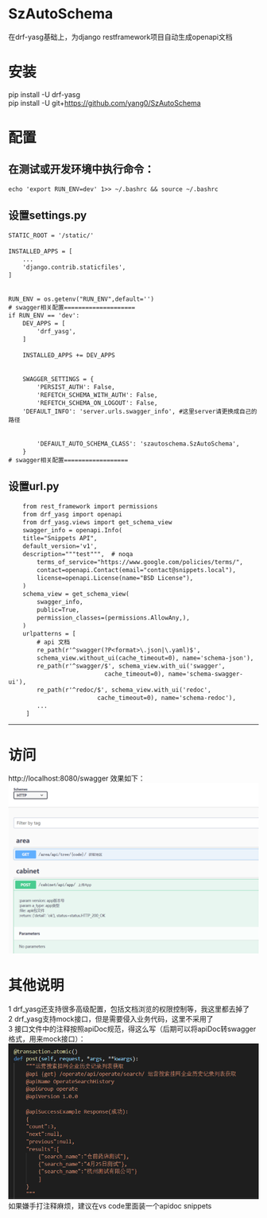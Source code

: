 # SzAutoSchema
在drf-yasg基础上，为django restframework项目自动生成openapi文档



# 安装
pip install -U drf-yasg  
pip install -U git+https://github.com/yang0/SzAutoSchema


# 配置
在测试或开发环境中执行命令：
-----------------------------------------
	echo 'export RUN_ENV=dev' 1>> ~/.bashrc && source ~/.bashrc


设置settings.py
-----------------------------------------
	STATIC_ROOT = '/static/'

	INSTALLED_APPS = [
	    ...
	    'django.contrib.staticfiles',
	]


	RUN_ENV = os.getenv("RUN_ENV",default='')
	# swagger相关配置====================
	if RUN_ENV == 'dev':
	    DEV_APPS = [
	        'drf_yasg',
	    ]

	    INSTALLED_APPS += DEV_APPS


	    SWAGGER_SETTINGS = {
	        'PERSIST_AUTH': False,
	        'REFETCH_SCHEMA_WITH_AUTH': False,
	        'REFETCH_SCHEMA_ON_LOGOUT': False,
		'DEFAULT_INFO': 'server.urls.swagger_info', #这里server请更换成自己的路径


	        'DEFAULT_AUTO_SCHEMA_CLASS': 'szautoschema.SzAutoSchema',
	    }
	# swagger相关配置==================


设置url.py
-----------------------------------------
		from rest_framework import permissions
		from drf_yasg import openapi
		from drf_yasg.views import get_schema_view
		swagger_info = openapi.Info(
		title="Snippets API",
		default_version='v1',
		description="""test""",  # noqa
		    terms_of_service="https://www.google.com/policies/terms/",
		    contact=openapi.Contact(email="contact@snippets.local"),
		    license=openapi.License(name="BSD License"),
		)
		schema_view = get_schema_view(
		    swagger_info,
		    public=True,
		    permission_classes=(permissions.AllowAny,),
		)
		urlpatterns = [
			# api 文档
		    re_path(r'^swagger(?P<format>\.json|\.yaml)$',
			schema_view.without_ui(cache_timeout=0), name='schema-json'),
		    re_path(r'^swagger/$', schema_view.with_ui('swagger',
							   cache_timeout=0), name='schema-swagger-ui'),
		    re_path(r'^redoc/$', schema_view.with_ui('redoc',
							 cache_timeout=0), name='schema-redoc'),
		    ...
		 ]


-----------------------------------------
# 访问
http://localhost:8080/swagger  效果如下：  
![screen shot](./img/1.png)


# 其他说明
1 drf_yasg还支持很多高级配置，包括文档浏览的权限控制等，我这里都去掉了  
2 drf_yasg支持mock接口，但是需要侵入业务代码，这里不采用了  
3 接口文件中的注释按照apiDoc规范，得这么写（后期可以将apiDoc转swagger格式，用来mock接口）：  
![screen shot](./img/2.png)  
如果嫌手打注释麻烦，建议在vs code里面装一个apidoc snippets
